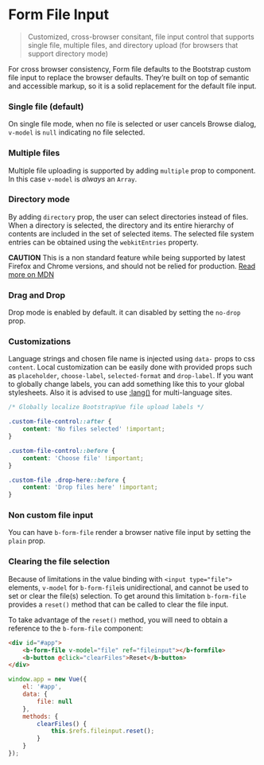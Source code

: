# Form File Input

> Customized, cross-browser consitant, file input control that supports single file,
multiple files, and directory upload (for browsers that support directory mode)

For cross browser consistency, Form file defaults to the Bootstrap custom file
input to replace the browser defaults. They’re built on top of semantic and accessible
markup, so it is a solid replacement for the default file input.

### Single file (default)
On single file mode, when no file is selected or user cancels Browse dialog, `v-model` is `null`
indicating no file selected.

### Multiple files
Multiple file uploading is supported by adding `multiple` prop to component.
In this case `v-model` is *always* an `Array`.   

### Directory mode
By adding `directory` prop, the user can select directories instead of files.
When a directory is selected, the directory and its entire hierarchy of contents are included in the set of selected items.
The selected file system entries can be obtained using the `webkitEntries` property. 

**CAUTION** This is a non standard feature while being supported by latest Firefox and Chrome versions, and should not 
be relied for production.
[Read more on MDN](https://developer.mozilla.org/en-US/docs/Web/API/HTMLInputElement/webkitdirectory)

### Drag and Drop
Drop mode is enabled by default. it can disabled by setting the `no-drop` prop.

### Customizations
Language strings and chosen file name is injected using `data-` props to css `content`. 
Local customization can be easily done with provided props such as `placeholder`, `choose-label`, `selected-format` and `drop-label`.
If you want to globally change labels, you can add something like this to your global stylesheets.
Also it is advised to use [:lang()](https://developer.mozilla.org/en-US/docs/Web/CSS/:lang) for multi-language sites.

```css
/* Globally localize BootstrapVue file upload labels */

.custom-file-control::after {
    content: 'No files selected' !important;
}

.custom-file-control::before {
    content: 'Choose file' !important;
}

.custom-file .drop-here::before {
    content: 'Drop files here' !important;
}
```

### Non custom file input
You can have `b-form-file` render a browser native file input by setting the `plain` prop.

### Clearing the file selection
Because of limitations in the value binding with `<input type="file">` elements, `v-model` for `b-form-file`is
unidirectional, and cannot be used to set or clear the file(s) selection.  To get around this 
limitation `b-form-file` provides a `reset()` method that can be called to clear the file input.

To take advantage of the `reset()` method, you will need to obtain a reference to the `b-form-file` component:

```html
<div id="#app">
    <b-form-file v-model="file" ref="fileinput"></b-formfile>
    <b-button @click="clearFiles">Reset</b-button>
</div>
```

```js
window.app = new Vue({
    el: '#app',
    data: {
        file: null
    },
    methods: {
        clearFiles() {
            this.$refs.fileinput.reset();
        }
    }
});
```

